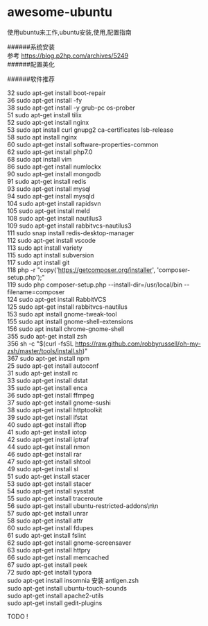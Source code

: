 # awesome-ubuntu
使用ubuntu来工作,ubuntu安装,使用,配置指南

######系统安装  
参考  https://blog.p2hp.com/archives/5249  
######配置美化

######软件推荐

 32  sudo apt-get install boot-repair  
   36  sudo apt-get install -fy  
   38  sudo apt-get install -y grub-pc os-prober  
   51  sudo apt-get install tilix  
   52  sudo apt-get install nginx  
   53  sudo apt install curl gnupg2 ca-certificates lsb-release  
   58  sudo apt install nginx  
   60  sudo apt-get install software-properties-common  
   62  sudo apt-get install php7.0  
   68  sudo apt install vim  
   86  sudo apt-get install numlockx  
   90  sudo apt-get install mongodb  
   91  sudo apt-get install redis  
   93  sudo apt-get install mysql  
   94  sudo apt-get install mysqld  
  104  sudo apt-get install rapidsvn  
  105  sudo apt-get install meld  
  108  sudo apt-get install nautilus3  
  109  sudo apt-get install rabbitvcs-nautilus3   
  111  sudo snap install redis-desktop-manager  
  112  sudo apt-get install vscode  
  113  sudo apt install variety  
  115  sudo apt install subversion  
  117  sudo apt install git  
  118  php -r "copy('https://getcomposer.org/installer', 'composer-setup.php');"     
  119  sudo php composer-setup.php --install-dir=/usr/local/bin --filename=composer  
  124  sudo apt-get install RabbitVCS  
  125  sudo apt-get install rabbitvcs-nautilus  
  153  sudo apt install gnome-tweak-tool  
  155  sudo apt install gnome-shell-extensions  
  156  sudo apt install chrome-gnome-shell  
  355  sudo apt-get install zsh  
  356  sh -c "$(curl -fsSL https://raw.github.com/robbyrussell/oh-my-zsh/master/tools/install.sh)"  
  367  sudo apt-get install npm  
   25  sudo apt-get install autoconf  
   31  sudo apt-get install rc  
   33  sudo apt-get install dstat  
   35  sudo apt-get install enca  
   36  sudo apt-get install ffmpeg  
   37  sudo apt-get install gnome-sushi  
   38  sudo apt-get install httptoolkit  
   39  sudo apt-get install ifstat  
   40  sudo apt-get install iftop  
   41  sudo apt-get install iotop  
   42  sudo apt-get install iptraf  
   44  sudo apt-get install nmon  
   46  sudo apt-get install rar  
   47  sudo apt-get install shtool  
   49  sudo apt-get install sl  
   51  sudo apt-get install stacer  
   53  sudo apt-get install stacer   
   54  sudo apt-get install sysstat  
   55  sudo apt-get install traceroute  
   56  sudo apt-get install ubuntu-restricted-addons\n\n  
   57  sudo apt-get install unrar  
   58  sudo apt-get install attr  
   60  sudo apt-get install fdupes  
   61  sudo apt-get install fslint  
   62  sudo apt-get install gnome-screensaver  
   63  sudo apt-get install httpry  
   66  sudo apt-get install memcached  
   67  sudo apt-get install peek  
   72  sudo apt-get install typora  
   sudo apt-get install insomnia
   安装 antigen.zsh   
   sudo apt-get install ubuntu-touch-sounds  
   sudo apt-get install apache2-utils  
   sudo apt-get install gedit-plugins   


TODO
!
